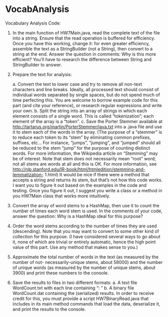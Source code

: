 # VocabAnalysis
Vocabulary Analysis Code:

1. In the main function of HW7Main.java, read the complete text of the file into a string. Ensure that the read operation is buffered for efficiency. Once you have this working, change it: for even greater efficiency, assemble the text as a StringBuilder (not a String), then convert to a string at the end. Answer the question in comments: Why is this more efficient? You’ll have to research the difference between String and StringBuilder to answer.

2. Prepare the text for analysis:

      a. Convert the text to lower case and try to remove all non-text characters and line breaks. Ideally, all processed text should consist of individual words separated by single spaces, but do not spend much of time perfecting this. You are welcome to borrow example code for this part (and cite your reference), or research regular expressions and write your own.
      b. Split the string into an array of strings in which each element consists of a single word. This is called “tokenization”; each element of the array is a “token”.
      c. Save the Porter Stemmer available at http://tartarus.org/martin/PorterStemmer/java.txt into a .java file and use it to stem each of the words in the array. (The purpose of a “stemmer” is to reduce each token to its “stem” by eliminating common prefixes, suffixes, etc... For instance, “jumps”, “jumping”, and “jumped” should all be reduced to the stem “jump” for the purpose of counting distinct words. For more information, the Wikipedia article on “Stemming” may be of interest. Note that stem does not necessarily mean “root” word; not all stems are words at all and this is OK. For more information, see http://nlp.stanford.edu/IR-book/html/htmledition/stemming-and-lemmatization- 1.html) It would be nice if there were a method that accepts a string and returns its stem, but that’s not how this code works. I want you to figure it out based on the examples in the code and testing. Once you figure it out, I suggest you write a class or a method in you HW7Main class that works more intuitively.
      
2. Convert the array of word stems to a HashMap, then use it to count the number of times each word stem is used. In the comments of your code, answer the question: Why is a HashMap ideal for this purpose?

3. Order the word stems according to the number of times they are used (descending). Note that you may want to convert to some other kind of collection for this purpose. (I have considered several ways to go about it, none of which are trivial or entirely automatic, hence the high point value of this part. Use any method that makes sense to you.)

4. Approximate the total number of words in the text (as measured by the number of not-
necessarily-unique stems, about 58000) and the number of unique words (as measured by the
number of unique stems, about 3900) and print these numbers to the console.

5. Save the results to files in two different formats:
      a. A text file WordCount.txt with each line containing “<stem>: <count>”
      b. A binary file WordCount.dat containing the (serialized) results. In order to receive credit for this, you must provide a script HW7BinaryRead.java that includes in its
main method commands that load the data, deserialize it, and print the results to the console.

